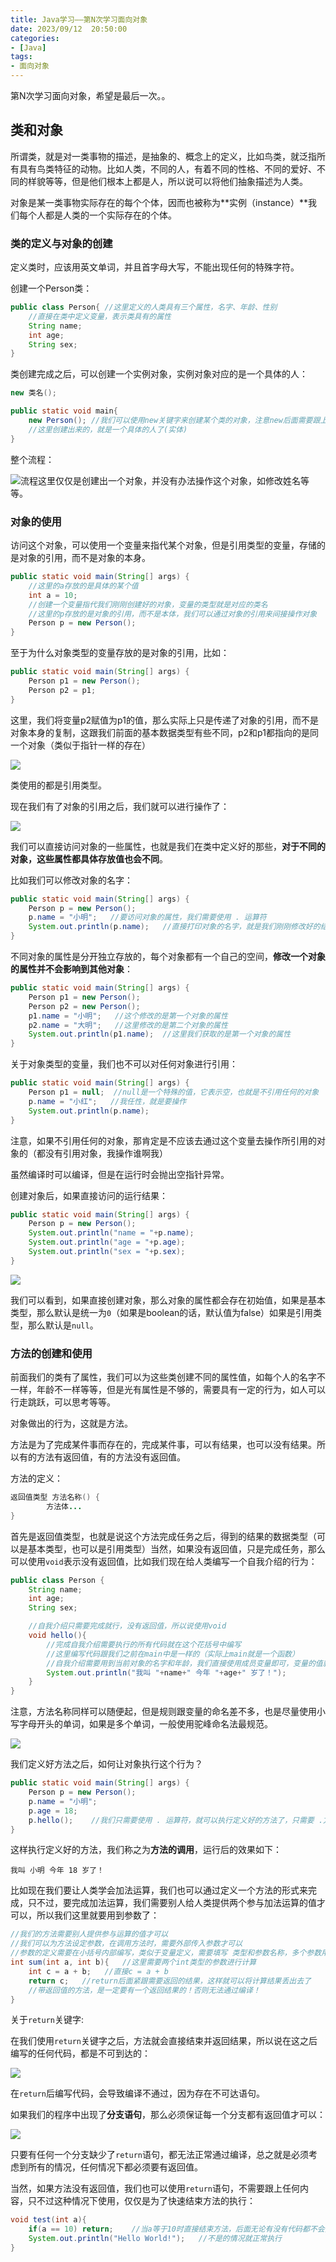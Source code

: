 ```yaml
---
title: Java学习——第N次学习面向对象
date: 2023/09/12  20:50:00
categories:
- [Java]
tags:
- 面向对象
---
```


第N次学习面向对象，希望是最后一次。。

<!-- more -->

## 类和对象

所谓类，就是对一类事物的描述，是抽象的、概念上的定义，比如鸟类，就泛指所有具有鸟类特征的动物。比如人类，不同的人，有着不同的性格、不同的爱好、不同的样貌等等，但是他们根本上都是人，所以说可以将他们抽象描述为人类。

对象是某一类事物实际存在的每个个体，因而也被称为**实例（instance）**我们每个人都是人类的一个实际存在的个体。

### 类的定义与对象的创建

定义类时，应该用英文单词，并且首字母大写，不能出现任何的特殊字符。

创建一个Person类：

```java
public class Person{ //这里定义的人类具有三个属性，名字、年龄、性别
    //直接在类中定义变量，表示类具有的属性
    String name;
    int age;
    String sex;
}
```

类创建完成之后，可以创建一个实例对象，实例对象对应的是一个具体的人：

```java
new 类名();
```

```java
public static void main{
    new Person(); //我们可以使用new关键字来创建某个类的对象，注意new后面需要跟上 类名()
    //这里创建出来的，就是一个具体的人了(实体)
}
```

整个流程：

![流程](..\images\java_oop_01.png)这里仅仅是创建出一个对象，并没有办法操作这个对象，如修改姓名等等。

### 对象的使用

访问这个对象，可以使用一个变量来指代某个对象，但是引用类型的变量，存储的是对象的引用，而不是对象的本身。

```java
public static void main(String[] args) {
  	//这里的a存放的是具体的某个值
  	int a = 10;
  	//创建一个变量指代我们刚刚创建好的对象，变量的类型就是对应的类名
  	//这里的p存放的是对象的引用，而不是本体，我们可以通过对象的引用来间接操作对象
    Person p = new Person();
}
```

至于为什么对象类型的变量存放的是对象的引用，比如：

```java 
public static void main(String[] args) {
    Person p1 = new Person();
    Person p2 = p1;
}
```

这里，我们将变量p2赋值为p1的值，那么实际上只是传递了对象的引用，而不是对象本身的复制，这跟我们前面的基本数据类型有些不同，p2和p1都指向的是同一个对象（类似于指针一样的存在）

![](..\images\java_oop_02.png)

类使用的都是引用类型。

现在我们有了对象的引用之后，我们就可以进行操作了：

![](..\images\java_oop_03.png)

我们可以直接访问对象的一些属性，也就是我们在类中定义好的那些，**对于不同的对象，这些属性都具体存放值也会不同**。

比如我们可以修改对象的名字：

```java
public static void main(String[] args) {
    Person p = new Person();
    p.name = "小明";   //要访问对象的属性，我们需要使用 . 运算符
    System.out.println(p.name);   //直接打印对象的名字，就是我们刚刚修改好的结果了
}
```

不同对象的属性是分开独立存放的，每个对象都有一个自己的空间，**修改一个对象的属性并不会影响到其他对象**：

```java
public static void main(String[] args) {
    Person p1 = new Person();
    Person p2 = new Person();
    p1.name = "小明";   //这个修改的是第一个对象的属性
    p2.name = "大明";   //这里修改的是第二个对象的属性
    System.out.println(p1.name);  //这里我们获取的是第一个对象的属性
}
```

关于对象类型的变量，我们也不可以对任何对象进行引用：

```java
public static void main(String[] args) {
    Person p1 = null;  //null是一个特殊的值，它表示空，也就是不引用任何的对象
    p.name = "小红";   //我任性，就是要操作
    System.out.println(p.name);
}
```

注意，如果不引用任何的对象，那肯定是不应该去通过这个变量去操作所引用的对象的（都没有引用对象，我操作谁啊我）

虽然编译时可以编译，但是在运行时会抛出空指针异常。

创建对象后，如果直接访问的运行结果：

```java
public static void main(String[] args) {
    Person p = new Person();
    System.out.println("name = "+p.name);
    System.out.println("age = "+p.age);
    System.out.println("sex = "+p.sex);
}
```

![](..\images\java_oop_04.png)

我们可以看到，如果直接创建对象，那么对象的属性都会存在初始值，如果是基本类型，那么默认是统一为`0`（如果是boolean的话，默认值为false）如果是引用类型，那么默认是`null`。

### 方法的创建和使用

前面我们的类有了属性，我们可以为这些类创建不同的属性值，如每个人的名字不一样，年龄不一样等等，但是光有属性是不够的，需要具有一定的行为，如人可以行走跳跃，可以思考等等。

对象做出的行为，这就是方法。

方法是为了完成某件事而存在的，完成某件事，可以有结果，也可以没有结果。所以有的方法有返回值，有的方法没有返回值。

方法的定义：

```java
返回值类型 方法名称() {
		方法体...
}
```

首先是返回值类型，也就是说这个方法完成任务之后，得到的结果的数据类型（可以是基本类型，也可以是引用类型）当然，如果没有返回值，只是完成任务，那么可以使用`void`表示没有返回值，比如我们现在给人类编写一个自我介绍的行为：

```java
public class Person {
    String name;
    int age;
    String sex;

  	//自我介绍只需要完成就行，没有返回值，所以说使用void
    void hello(){
      	//完成自我介绍需要执行的所有代码就在这个花括号中编写
      	//这里编写代码跟我们之前在main中是一样的（实际上main就是一个函数）
      	//自我介绍需要用到当前对象的名字和年龄，我们直接使用成员变量即可，变量的值就是当前对象的存放值
        System.out.println("我叫 "+name+" 今年 "+age+" 岁了！");
    }
}
```

注意，方法名称同样可以随便起，但是规则跟变量的命名差不多，也是尽量使用小写字母开头的单词，如果是多个单词，一般使用驼峰命名法最规范。

![](D:\my_blog\source\images\java_oop_05.png)

我们定义好方法之后，如何让对象执行这个行为？

```java
public static void main(String[] args) {
    Person p = new Person();
    p.name = "小明";
    p.age = 18;
    p.hello();    //我们只需要使用 . 运算符，就可以执行定义好的方法了，只需要 .方法名称() 即可
}
```

这样执行定义好的方法，我们称之为**方法的调用**，运行后的效果如下：

```
我叫 小明 今年 18 岁了！
```

比如现在我们要让人类学会加法运算，我们也可以通过定义一个方法的形式来完成，只不过，要完成加法运算，我们需要别人给人类提供两个参与加法运算的值才可以，所以我们这里就要用到参数了：

```java
//我们的方法需要别人提供参与运算的值才可以
//我们可以为方法设定参数，在调用方法时，需要外部传入参数才可以
//参数的定义需要在小括号内部编写，类似于变量定义，需要填写 类型和参数名称，多个参数用逗号隔开
int sum(int a, int b){   //这里需要两个int类型的参数进行计算
	int c = a + b;   //直接c = a + b
    return c;   //return后面紧跟需要返回的结果，这样就可以将计算结果丢出去了
  	//带返回值的方法，是一定要有一个返回结果的！否则无法通过编译！
}
```

关于`return`关键字:

在我们使用`return`关键字之后，方法就会直接结束并返回结果，所以说在这之后编写的任何代码，都是不可到达的：

![](..\images\java_oop_06.png)

在`return`后编写代码，会导致编译不通过，因为存在不可达语句。

如果我们的程序中出现了**分支语句**，那么必须保证每一个分支都有返回值才可以：

![](..\images\java_oop_07.png)

只要有任何一个分支缺少了`return`语句，都无法正常通过编译，总之就是必须考虑到所有的情况，任何情况下都必须要有返回值。

当然，如果方法没有返回值，我们也可以使用`return`语句，不需要跟上任何内容，只不过这种情况下使用，仅仅是为了快速结束方法的执行：

```java
void test(int a){
    if(a == 10) return;    //当a等于10时直接结束方法，后面无论有没有代码都不会执行了
    System.out.println("Hello World!");   //不是的情况就正常执行
}
```

